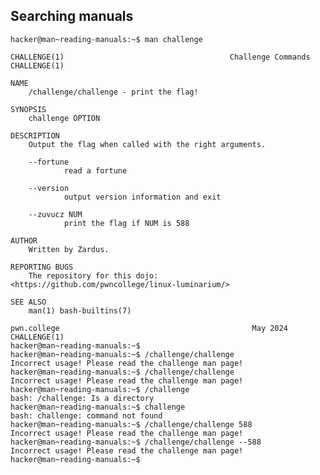 ## Searching manuals
    hacker@man~reading-manuals:~$ man challenge

    CHALLENGE(1)                                     Challenge Commands                                     CHALLENGE(1)

    NAME
        /challenge/challenge - print the flag!

    SYNOPSIS
        challenge OPTION

    DESCRIPTION
        Output the flag when called with the right arguments.

        --fortune
                read a fortune

        --version
                output version information and exit

        --zuvucz NUM
                print the flag if NUM is 588

    AUTHOR
        Written by Zardus.

    REPORTING BUGS
        The repository for this dojo: <https://github.com/pwncollege/linux-luminarium/>

    SEE ALSO
        man(1) bash-builtins(7)

    pwn.college                                           May 2024                                          CHALLENGE(1)
    hacker@man~reading-manuals:~$ 
    hacker@man~reading-manuals:~$ /challenge/challenge
    Incorrect usage! Please read the challenge man page!
    hacker@man~reading-manuals:~$ /challenge/challenge
    Incorrect usage! Please read the challenge man page!
    hacker@man~reading-manuals:~$ /challenge
    bash: /challenge: Is a directory
    hacker@man~reading-manuals:~$ challenge
    bash: challenge: command not found
    hacker@man~reading-manuals:~$ /challenge/challenge 588
    Incorrect usage! Please read the challenge man page!
    hacker@man~reading-manuals:~$ /challenge/challenge --588
    Incorrect usage! Please read the challenge man page!
    hacker@man~reading-manuals:~$ 
